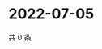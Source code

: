 # 2022-07-05

共 0 条

<!-- BEGIN WEIBO -->
<!-- 最后更新时间 Tue Jul 05 2022 20:32:11 GMT+0800 (China Standard Time) -->

<!-- END WEIBO -->
